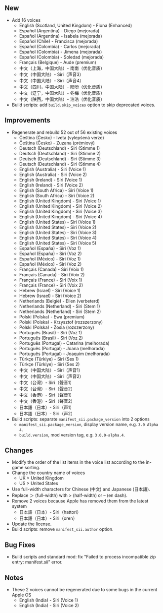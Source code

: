 ## New

- Add 16 voices
    - English (Scotland, United Kingdom) - Fiona (Enhanced)
    - Español (Argentina) - Diego (mejorada)
    - Español (Argentina) - Isabela (mejorada)
    - Español (Chile) - Francisca (mejorada)
    - Español (Colombia) - Carlos (mejorada)
    - Español (Colombia) - Jimena (mejorada)
    - Español (Colombia) - Soledad (mejorada)
    - Français (Belgique) - Aude (premium)
    - 中文（上海，中国大陆）- 南南（优化音质）
    - 中文（中国大陆）- Siri（声音3）
    - 中文（中国大陆）- Siri（声音4）
    - 中文（四川，中国大陆）- 盼盼（优化音质）
    - 中文（辽宁，中国大陆）- 冬梅（优化音质）
    - 中文（陕西，中国大陆）- 浩浩（优化音质）
- Build scripts: add `build.skip_voices` option to skip deprecated voices.

## Improvements

- Regenerate and rebuild 52 out of 56 existing voices
    - Čeština (Česko) - Iveta (vylepšená verze)
    - Čeština (Česko) - Zuzana (prémiový)
    - Deutsch (Deutschland) - Siri (Stimme 1)
    - Deutsch (Deutschland) - Siri (Stimme 2)
    - Deutsch (Deutschland) - Siri (Stimme 3)
    - Deutsch (Deutschland) - Siri (Stimme 4)
    - English (Australia) - Siri (Voice 1)
    - English (Australia) - Siri (Voice 2)
    - English (Ireland) - Siri (Voice 1)
    - English (Ireland) - Siri (Voice 2)
    - English (South Africa) - Siri (Voice 1)
    - English (South Africa) - Siri (Voice 2)
    - English (United Kingdom) - Siri (Voice 1)
    - English (United Kingdom) - Siri (Voice 2)
    - English (United Kingdom) - Siri (Voice 3)
    - English (United Kingdom) - Siri (Voice 4)
    - English (United States) - Siri (Voice 1)
    - English (United States) - Siri (Voice 2)
    - English (United States) - Siri (Voice 3)
    - English (United States) - Siri (Voice 4)
    - English (United States) - Siri (Voice 5)
    - Español (España) - Siri (Voz 1)
    - Español (España) - Siri (Voz 2)
    - Español (México) - Siri (Voz 1)
    - Español (México) - Siri (Voz 2)
    - Français (Canada) - Siri (Voix 1)
    - Français (Canada) - Siri (Voix 2)
    - Français (France) - Siri (Voix 1)
    - Français (France) - Siri (Voix 2)
    - Hebrew (Israel) - Siri (Voice 1)
    - Hebrew (Israel) - Siri (Voice 2)
    - Netherlands (België) - Ellen (verbeterd)
    - Netherlands (Netherland) - Siri (Stem 1)
    - Netherlands (Netherland) - Siri (Stem 2)
    - Polski (Polska) - Ewa (premium)
    - Polski (Polska) - Krzysztof (rozszerzony)
    - Polski (Polska) - Zosia (rozszerzony)
    - Português (Brasil) - Siri (Voz 1)
    - Português (Brasil) - Siri (Voz 2)
    - Português (Portugal) - Catarina (melhorada)
    - Português (Portugal) - Joana (melhorada)
    - Português (Portugal) - Joaquim (melhorada)
    - Türkçe (Türkiye) - Siri (Ses 1)
    - Türkçe (Türkiye) - Siri (Ses 2)
    - 中文（中国大陆）- Siri（声音1）
    - 中文（中国大陆）- Siri（声音2）
    - 中文（台灣）- Siri（聲音1）
    - 中文（台灣）- Siri（聲音2）
    - 中文（香港）- Siri（聲音1）
    - 中文（香港）- Siri（聲音2）
    - 日本語（日本）- Siri（声1）
    - 日本語（日本）- Siri（声2）
- Build scripts: separate `manifest_sii.package_version` into 2 options
    - `manifest_sii.package_version`, display version name, e.g. `3.0 Alpha 4`.
    - `build.version`, mod version tag, e.g. `3.0.0-alpha.4`.

## Changes

- Modify the order of the list items in the voice list according to the in-game sorting.
- Change the country name of voices
    - UK > United Kingdom
    - US > United States
- Use full-width characters for Chinese (中文) and Japanese (日本語).
- Replace ＞ (full-width) with > (half-width) or – (en dash).
- Remove 2 voices because Apple has removed them from the latest system
    - 日本語（日本）- Siri（hattori）
    - 日本語（日本）- Siri（oren）
- Update the license.
- Build scripts: remove `manifest_sii.author` option.

## Bug Fixes

- Build scripts and standard mod: fix "Failed to process incompatible zip entry: manifest.sii" error.

## Notes

- These 2 voices cannot be regenerated due to some bugs in the current Apple OS
    - English (India) - Siri (Voice 1)
    - English (India) - Siri (Voice 2)